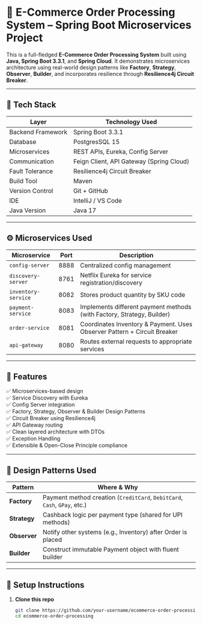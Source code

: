 # 🛒 E-Commerce Order Processing System – Spring Boot Microservices Project

This is a full-fledged **E-Commerce Order Processing System** built using **Java, Spring Boot 3.3.1**, and **Spring Cloud**. It demonstrates microservices architecture using real-world design patterns like **Factory**, **Strategy**, **Observer**, **Builder**, and incorporates resilience through **Resilience4j Circuit Breaker**.

---

## 🧩 Tech Stack

| Layer              | Technology Used                          |
|-------------------|-------------------------------------------|
| Backend Framework | Spring Boot 3.3.1                         |
| Database          | PostgresSQL 15                       |
| Microservices     | REST APIs, Eureka, Config Server          |
| Communication     | Feign Client, API Gateway (Spring Cloud) |
| Fault Tolerance   | Resilience4j Circuit Breaker              |
| Build Tool        | Maven                                     |
| Version Control   | Git + GitHub                              |
| IDE               | IntelliJ / VS Code                        |
| Java Version      | Java 17                                   |

---

## ⚙️ Microservices Used

| Microservice     | Port | Description                                                                 |
|------------------|------|-----------------------------------------------------------------------------|
| `config-server`  | 8888 | Centralized config management                                               |
| `discovery-server` | 8761 | Netflix Eureka for service registration/discovery                          |
| `inventory-service` | 8082 | Stores product quantity by SKU code                                        |
| `payment-service`   | 8083 | Implements different payment methods (with Factory, Strategy, Builder)     |
| `order-service`     | 8081 | Coordinates Inventory & Payment. Uses Observer Pattern + Circuit Breaker   |
| `api-gateway`       | 8080 | Routes external requests to appropriate services                           |

---

## 🎯 Features

✅ Microservices-based design  
✅ Service Discovery with Eureka  
✅ Config Server integration  
✅ Factory, Strategy, Observer & Builder Design Patterns  
✅ Circuit Breaker using Resilience4j  
✅ API Gateway routing  
✅ Clean layered architecture with DTOs  
✅ Exception Handling  
✅ Extensible & Open-Close Principle compliance  

---

## 🧱 Design Patterns Used

| Pattern    | Where & Why                                                                 |
|------------|------------------------------------------------------------------------------|
| **Factory**    | Payment method creation (`CreditCard`, `DebitCard`, `Cash`, `GPay`, etc.)  |
| **Strategy**   | Cashback logic per payment type (shared for UPI methods)                  |
| **Observer**   | Notify other systems (e.g., Inventory) after Order is placed              |
| **Builder**    | Construct immutable Payment object with fluent builder                    |

---

## 🚀 Setup Instructions

1. **Clone this repo**
   ```bash
   git clone https://github.com/your-username/ecommerce-order-processing.git
   cd ecommerce-order-processing

